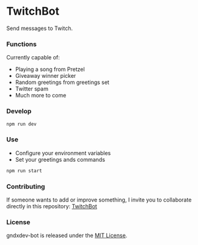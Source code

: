 # TwitchBot

Send messages to Twitch.

### Functions
Currently capable of:
- Playing a song from Pretzel
- Giveaway winner picker
- Random greetings from greetings set
- Twitter spam
- Much more to come

### Develop

```bash
npm run dev
```

### Use

- Configure your environment variables
- Set your greetings ands commands

```bash
npm run start
```

### Contributing
If someone wants to add or improve something, I invite you to collaborate directly in this repository: [TwitchBot](https://github.com/shuansanchez/TwitchBot)

### License
gndxdev-bot is released under the [MIT License](https://opensource.org/licenses/MIT).
